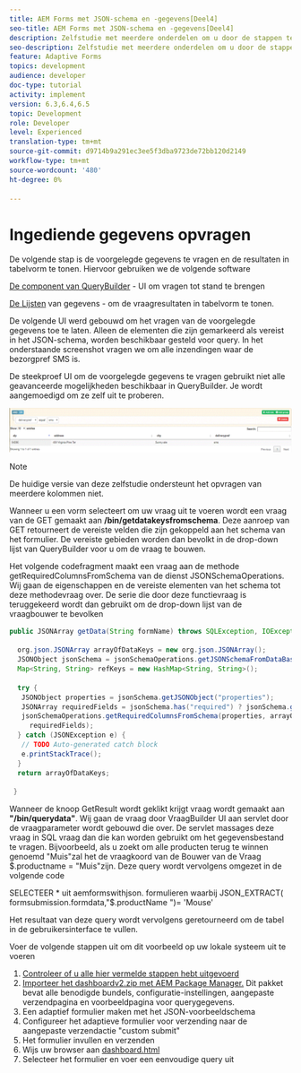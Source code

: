 ```yaml
---
title: AEM Forms met JSON-schema en -gegevens[Deel4]
seo-title: AEM Forms met JSON-schema en -gegevens[Deel4]
description: Zelfstudie met meerdere onderdelen om u door de stappen te laten lopen die nodig zijn voor het maken van een adaptief formulier met JSON-schema en het opvragen van de verzonden gegevens.
seo-description: Zelfstudie met meerdere onderdelen om u door de stappen te laten lopen die nodig zijn voor het maken van een adaptief formulier met JSON-schema en het opvragen van de verzonden gegevens.
feature: Adaptive Forms
topics: development
audience: developer
doc-type: tutorial
activity: implement
version: 6.3,6.4,6.5
topic: Development
role: Developer
level: Experienced
translation-type: tm+mt
source-git-commit: d9714b9a291ec3ee5f3dba9723de72bb120d2149
workflow-type: tm+mt
source-wordcount: '480'
ht-degree: 0%

---
```



# Ingediende gegevens opvragen


De volgende stap is de voorgelegde gegevens te vragen en de resultaten in tabelvorm te tonen. Hiervoor gebruiken we de volgende software

[De component van QueryBuilder](https://querybuilder.js.org/)  - UI om vragen tot stand te brengen

[De Lijsten](https://datatables.net/) van gegevens - om de vraagresultaten in tabelvorm te tonen.

De volgende UI werd gebouwd om het vragen van de voorgelegde gegevens toe te laten. Alleen de elementen die zijn gemarkeerd als vereist in het JSON-schema, worden beschikbaar gesteld voor query. In het onderstaande screenshot vragen we om alle inzendingen waar de bezorgpref SMS is.

De steekproef UI om de voorgelegde gegevens te vragen gebruikt niet alle geavanceerde mogelijkheden beschikbaar in QueryBuilder. Je wordt aangemoedigd om ze zelf uit te proberen.

![querybuilder](assets/querybuilderui.gif)

>[!NOTE]
>
>De huidige versie van deze zelfstudie ondersteunt het opvragen van meerdere kolommen niet.

Wanneer u een vorm selecteert om uw vraag uit te voeren wordt een vraag van de GET gemaakt aan **/bin/getdatakeysfromschema**. Deze aanroep van GET retourneert de vereiste velden die zijn gekoppeld aan het schema van het formulier. De vereiste gebieden worden dan bevolkt in de drop-down lijst van QueryBuilder voor u om de vraag te bouwen.

Het volgende codefragment maakt een vraag aan de methode getRequiredColumnsFromSchema van de dienst JSONSchemaOperations. Wij gaan de eigenschappen en de vereiste elementen van het schema tot deze methodevraag over. De serie die door deze functievraag is teruggekeerd wordt dan gebruikt om de drop-down lijst van de vraagbouwer te bevolken

```java
public JSONArray getData(String formName) throws SQLException, IOException {

  org.json.JSONArray arrayOfDataKeys = new org.json.JSONArray();
  JSONObject jsonSchema = jsonSchemaOperations.getJSONSchemaFromDataBase(formName);
  Map<String, String> refKeys = new HashMap<String, String>();

  try {
   JSONObject properties = jsonSchema.getJSONObject("properties");
   JSONArray requiredFields = jsonSchema.has("required") ? jsonSchema.getJSONArray("required") : null;
   jsonSchemaOperations.getRequiredColumnsFromSchema(properties, arrayOfDataKeys, "", jsonSchema, refKeys,
     requiredFields);
  } catch (JSONException e) {
   // TODO Auto-generated catch block
   e.printStackTrace();
  }
  return arrayOfDataKeys;

 }
```

Wanneer de knoop GetResult wordt geklikt krijgt vraag wordt gemaakt aan **&quot;/bin/querydata&quot;**. Wij gaan de vraag door VraagBuilder UI aan servlet door de vraagparameter wordt gebouwd die over. De servlet massages deze vraag in SQL vraag dan die kan worden gebruikt om het gegevensbestand te vragen. Bijvoorbeeld, als u zoekt om alle producten terug te winnen genoemd &quot;Muis&quot;zal het de vraagkoord van de Bouwer van de Vraag $.productname = &quot;Muis&quot;zijn. Deze query wordt vervolgens omgezet in de volgende code

SELECTEER * uit aemformswithjson.  formulieren waarbij JSON_EXTRACT( formsubmission.formdata,&quot;$.productName &quot;)= &#39;Mouse&#39;

Het resultaat van deze query wordt vervolgens geretourneerd om de tabel in de gebruikersinterface te vullen.

Voer de volgende stappen uit om dit voorbeeld op uw lokale systeem uit te voeren

1. [Controleer of u alle hier vermelde stappen hebt uitgevoerd](part2.md)
1. [Importeer het dashboardv2.zip met AEM Package Manager.](assets/dashboardv2.zip) Dit pakket bevat alle benodigde bundels, configuratie-instellingen, aangepaste verzendpagina en voorbeeldpagina voor querygegevens.
1. Een adaptief formulier maken met het JSON-voorbeeldschema
1. Configureer het adaptieve formulier voor verzending naar de aangepaste verzendactie &quot;custom submit&quot;
1. Het formulier invullen en verzenden
1. Wijs uw browser aan [dashboard.html](http://localhost:4502/content/AemForms/dashboard.html)
1. Selecteer het formulier en voer een eenvoudige query uit

